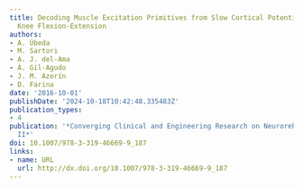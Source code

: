 ```yaml
---
title: Decoding Muscle Excitation Primitives from Slow Cortical Potentials During
  Knee Flexion-Extension
authors:
- A. Úbeda
- M. Sartori
- A. J. del-Ama
- Á. Gil-Agudo
- J. M. Azorín
- D. Farina
date: '2016-10-01'
publishDate: '2024-10-18T10:42:48.335483Z'
publication_types:
- 4
publication: '*Converging Clinical and Engineering Research on Neurorehabilitation
  II*'
doi: 10.1007/978-3-319-46669-9_187
links:
- name: URL
  url: http://dx.doi.org/10.1007/978-3-319-46669-9_187
---
```

